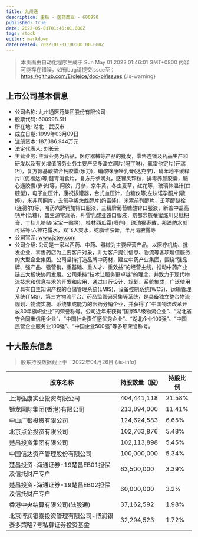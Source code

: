 ```yaml
---
title: 九州通
description: 主板 - 医药商业 - 600998
published: true
date: 2022-05-01T01:46:01.000Z
tags: stock
editor: markdown
dateCreated: 2022-01-01T00:00:00.000Z
---
```


> 本页面由自动化程序生成于 Sun May 01 2022 01:46:01 GMT+0800
> 内容可能存在错误，如有bug请提交issue至：https://github.com/Eroleice/doc-pi/issues
{.is-warning}

## 上市公司基本信息
- 公司名称: 九州通医药集团股份有限公司
- 股票代码: 600998.SH
- 所在地: 湖北 - 武汉市
- 成立日期: 1999年03月09日
- 注册资本: 187,386.944万元
- 法定代表人: 刘长云
- 主营业务: 主营业务为药品，医疗器械等产品的批发，零售连锁及药品生产和研发以及有关增值服务业务主要产品多潘立酮片(吗丁啉)，氯雷他定片(开瑞坦)，复方氨基酸螯合钙胶囊(乐力)，硝酸咪康唑乳膏(达克宁)，硝苯地平缓释片Ⅱ(伲福达)等;健胃消食片，复方丹参滴丸，感冒灵颗粒，排毒养颜胶囊，脑心通胶囊(步长)等，阿胶，丹参，京牛黄，冬虫夏草，红花等，玻璃体温计(口腔型)，电子血压计，康祝拔罐器，台式血压计，血糖仪等;左炔诺孕酮片(毓婷)，米非司酮片，去氧孕烯炔雌醇片(妈富隆)，米索前列醇片，壬苯醇醚栓(连德尔)等，哈药六牌钙加锌口服液，三精牌葡萄糖酸锌口服液，新盖中盖高钙片(低糖)，碧生源常润茶，朴雪乳酸亚铁口服液，京都念慈菴蜜炼川贝枇杷膏，丁桂儿脐贴(宝宝一贴灵)，桂林西瓜霜(喷剂)，珠珀猴枣散，邦廸防水创可贴等;六神花露水，双飞人爽水，蛇脂维肤膏，半月清腋露等
- 公司官网: www.jztey.com
- 公司介绍: 公司是一家以西药、中药、器械为主要经营产品，以医疗机构、批发企业、零售药店为主要客户对象，并为客户提供信息、物流等各项增值服务的大型企业集团。公司坚持打造品牌中药材，建立中药产业集团，围绕“强品牌、强产品、强营销，重基础、重人才、重效益”的经营主线，推动中药产业链五大板块协同发展。公司秉持“技术让服务更卓越”的理念，并致力于现代物流技术和信息技术的开发和应用，通过自行设计、规划、系统集成，广泛使用了具有自主知识产权的仓储管理系统(LMIS)、设备控制系统(WCS)、运输管理系统(TMS)、第三方物流平台、药品监管码采集等系统，是具备独立整合物流规划、物流实施、系统集成能力的医药分销企业，并获得了“中国物流改革开放30年旗帜企业”的荣誉称号。公司近年来获得“国家5A级物流企业”、“湖北省守合同重信用企业”、“中国社会责任感优秀企业”、“湖北企业100强”、“中国民营企业服务业100强”、“中国企业500强”等多项荣誉称号。


## 十大股东信息
> 股东持股数据截止于：2022年04月26日
{.is-info}

| 股东名称 | 持股数量（股） | 持股比例 |
| --- | --- | --- |
| 上海弘康实业投资有限公司 | 404,441,118 | 21.58% |
| 狮龙国际集团(香港)有限公司 | 213,894,000 | 11.41% |
| 中山广银投资有限公司 | 124,624,583 | 6.65% |
| 北京点金投资有限公司 | 102,763,876 | 5.48% |
| 楚昌投资集团有限公司 | 102,113,898 | 5.45% |
| 中国信达资产管理股份有限公司 | 100,000,000 | 5.34% |
| 楚昌投资-海通证券-19楚昌EB01担保及信托财产专户 | 63,500,000 | 3.39% |
| 楚昌投资-海通证券-19楚昌EB02担保及信托财产专户 | 60,000,000 | 3.2% |
| 香港中央结算有限公司(陆股通) | 37,162,592 | 1.98% |
| 北京博润银泰投资管理有限公司-博润银泰多策略7号私募证券投资基金 | 32,294,523 | 1.72% |




